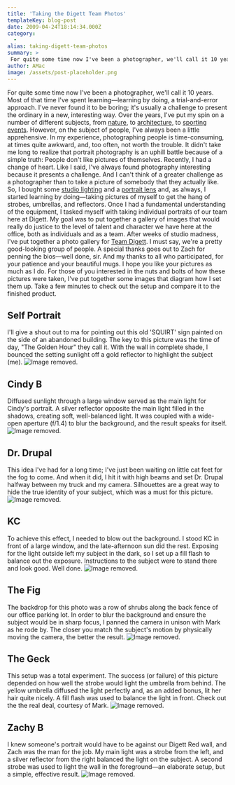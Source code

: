 ```yaml
---
title: 'Taking the Digett Team Photos'
templateKey: blog-post
date: 2009-04-24T18:14:34.000Z
category: 
  -
alias: taking-digett-team-photos
summary: > 
 For quite some time now I've been a photographer, we'll call it 10 years. Most of that time I've spent learning—learning by doing, a trial-and-error approach. I've never found it to be boring; it's usually a challenge to present the ordinary in a new, interesting way. 
author: AMac
image: /assets/post-placeholder.png
---
```


For quite some time now I've been a photographer, we'll call it 10 years. Most of that time I've spent learning—learning by doing, a trial-and-error approach. I've never found it to be boring; it's usually a challenge to present the ordinary in a new, interesting way. Over the years, I've put my spin on a number of different subjects, from [nature](http://www.betterphoto.com/gallery/big.asp?photoID=8250044&catID=&style=&rowNumber=1&memberID=42490), to [architecture](http://www.betterphoto.com/gallery/big.asp?photoID=4524092&catID=&style=&rowNumber=4&memberID=42490), to [sporting events](http://www.betterphoto.com/gallery/big.asp?photoID=380731&catID=&style=&rowNumber=12&memberID=42490). However, on the subject of people, I've always been a little apprehensive. In my experience, photographing people is time-consuming, at times quite awkward, and, too often, not worth the trouble. It didn't take me long to realize that portrait photography is an uphill battle because of a simple truth: People don't like pictures of themselves. Recently, I had a change of heart. Like I said, I've always found photography interesting because it presents a challenge. And I can't think of a greater challenge as a photographer than to take a picture of somebody that they actually like. So, I bought some [studio lighting](http://www.alienbees.com/) and a [portrait lens](http://nikonusa.com/Find-Your-Nikon/Product/Camera-Lenses/1902/AF-NIKKOR-50mm-f%252F1.4D.html) and, as always, I started learning by doing—taking pictures of myself to get the hang of strobes, umbrellas, and reflectors. Once I had a fundamental understanding of the equipment, I tasked myself with taking individual portraits of our team here at Digett. My goal was to put together a gallery of images that would really do justice to the level of talent and character we have here at the office, both as individuals and as a team. After weeks of studio madness, I've put together a photo gallery for [Team Digett](/about-us/our-firm). I must say, we're a pretty good-looking group of people. A special thanks goes out to Zach for penning the bios—well done, sir. And my thanks to all who participated, for your patience and your beautiful mugs. I hope you like your pictures as much as I do. For those of you interested in the nuts and bolts of how these pictures were taken, I've put together some images that diagram how I set them up. Take a few minutes to check out the setup and compare it to the finished product. 

Self Portrait
-------------

I'll give a shout out to ma for pointing out this old 'SQUIRT' sign painted on the side of an abandoned building. The key to this picture was the time of day, "The Golden Hour" they call it. With the wall in complete shade, I bounced the setting sunlight off a gold reflector to highlight the subject (me). ![Image removed.](/core/misc/icons/e32700/error.svg "This image has been removed. For security reasons, only images from the local domain are allowed.")

Cindy B
-------

Diffused sunlight through a large window served as the main light for Cindy's portrait. A silver reflector opposite the main light filled in the shadows, creating soft, well-balanced light. It was coupled with a wide-open aperture (f/1.4) to blur the background, and the result speaks for itself. ![Image removed.](/core/misc/icons/e32700/error.svg "This image has been removed. For security reasons, only images from the local domain are allowed.")

Dr. Drupal
----------

This idea I've had for a long time; I've just been waiting on little cat feet for the fog to come. And when it did, I hit it with high beams and set Dr. Drupal halfway between my truck and my camera. Silhouettes are a great way to hide the true identity of your subject, which was a must for this picture. ![Image removed.](/core/misc/icons/e32700/error.svg "This image has been removed. For security reasons, only images from the local domain are allowed.")

KC
--

To achieve this effect, I needed to blow out the background. I stood KC in front of a large window, and the late-afternoon sun did the rest. Exposing for the light outside left my subject in the dark, so I set up a fill flash to balance out the exposure. Instructions to the subject were to stand there and look good. Well done. ![Image removed.](/core/misc/icons/e32700/error.svg "This image has been removed. For security reasons, only images from the local domain are allowed.")

The Fig
-------

The backdrop for this photo was a row of shrubs along the back fence of our office parking lot. In order to blur the background and ensure the subject would be in sharp focus, I panned the camera in unison with Mark as he rode by. The closer you match the subject's motion by physically moving the camera, the better the result. ![Image removed.](/core/misc/icons/e32700/error.svg "This image has been removed. For security reasons, only images from the local domain are allowed.")

The Geck
--------

This setup was a total experiment. The success (or failure) of this picture depended on how well the strobe would light the umbrella from behind. The yellow umbrella diffused the light perfectly and, as an added bonus, lit her hair quite nicely. A fill flash was used to balance the light in front. Check out the the real deal, courtesy of Mark. ![Image removed.](/core/misc/icons/e32700/error.svg "This image has been removed. For security reasons, only images from the local domain are allowed.")

Zachy B
-------

I knew someone's portrait would have to be against our Digett Red wall, and Zach was the man for the job. My main light was a strobe from the left, and a silver reflector from the right balanced the light on the subject. A second strobe was used to light the wall in the foreground—an elaborate setup, but a simple, effective result. ![Image removed.](/core/misc/icons/e32700/error.svg "This image has been removed. For security reasons, only images from the local domain are allowed.")